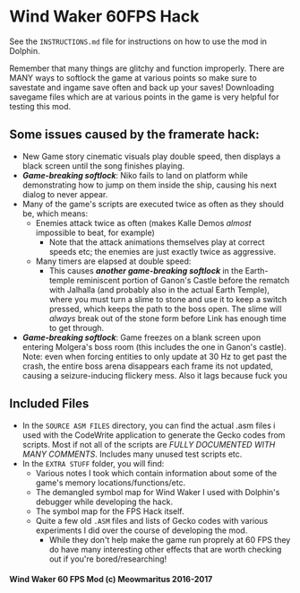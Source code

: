 # Wind Waker 60FPS Hack

See the `INSTRUCTIONS.md` file for instructions on how to use the mod in Dolphin.

Remember that many things are glitchy and function improperly. 
There are MANY ways to softlock the game at various points so make sure to savestate and ingame save often and back up your saves!
Downloading savegame files which are at various points in the game is very helpful for testing this mod.

## Some issues caused by the framerate hack:
* New Game story cinematic visuals play double speed, then displays a black screen until the song finishes playing.
* ***Game-breaking softlock***: Niko fails to land on platform while demonstrating how to jump on them inside the ship, causing his next dialog to never appear.
* Many of the game's scripts are executed twice as often as they should be, which means:
  * Enemies attack twice as often (makes Kalle Demos *almost* impossible to beat, for example)
    * Note that the attack animations themselves play at correct speeds etc; the enemies are just exactly twice as aggressive.
  * Many timers are elapsed at double speed:
    * This causes ***another game-breaking softlock*** in the Earth-temple reminiscent portion of Ganon's Castle before the rematch with Jalhalla (and probably also in the actual Earth Temple), where you must turn a slime to stone and use it to keep a switch pressed, which keeps the path to the boss open. The slime will *always* break out of the stone form before Link has enough time to get through.
* ***Game-breaking softlock***: Game freezes on a blank screen upon entering Molgera's boss room (this includes the one in Ganon's castle). Note: even when forcing entities to only update at 30 Hz to get past the crash, the entire boss arena disappears each frame its not updated, causing a seizure-inducing flickery mess. Also it lags because fuck you


## Included Files
* In the `SOURCE ASM FILES` directory, you can find the actual .asm files i used with the CodeWrite application to generate the Gecko codes from scripts. 
  Most if not all of the scripts are *FULLY DOCUMENTED WITH MANY COMMENTS*.
  Includes many unused test scripts etc.
* In the `EXTRA STUFF` folder, you will find:
  * Various notes I took which contain information about some of the game's memory locations/functions/etc.
  * The demangled symbol map for Wind Waker I used with Dolphin's debugger while developing the hack.
  * The symbol map for the FPS Hack itself.
  * Quite a few old `.ASM` files and lists of Gecko codes with various experiments I did over the course of developing the mod.
    * While they don't help make the game run proprely at 60 FPS they do have many interesting other effects that are worth checking 
      out if you're bored/researching!



#### Wind Waker 60 FPS Mod (c) Meowmaritus 2016-2017
